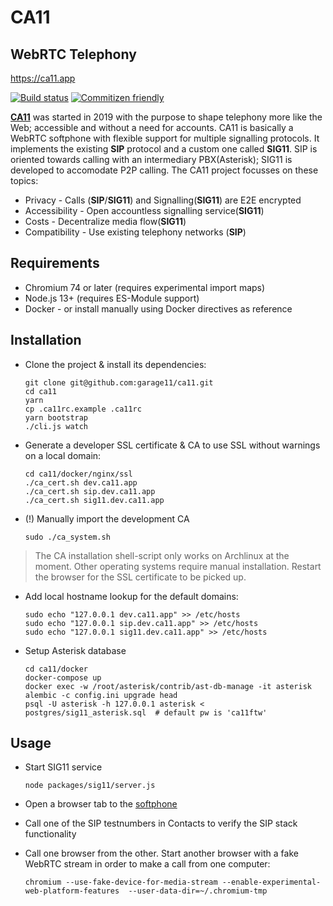 # CA11

## WebRTC Telephony

<https://ca11.app>

[![Build status](https://github.com/garage11/ca11/workflows/test/badge.svg)](https://github.com/garage11/ca11/actions?query=workflow%3Atest)
[![Commitizen friendly](https://img.shields.io/badge/commitizen-friendly-brightgreen.svg)](http://commitizen.github.io/cz-cli/)

**[CA11](https://github.com/garage11/ca11)** was started in 2019 with the
purpose to shape telephony more like the Web; accessible and without a
need for accounts. CA11 is basically a WebRTC softphone with flexible
support for multiple signalling protocols. It implements the existing
**SIP** protocol and a custom one called **SIG11**. SIP is oriented
towards calling with an intermediary PBX(Asterisk); SIG11 is developed
to accomodate P2P calling. The CA11 project focusses on these topics:

- Privacy - Calls (**SIP**/**SIG11**) and Signalling(**SIG11**) are E2E encrypted
- Accessibility - Open accountless signalling service(**SIG11**)
- Costs - Decentralize media flow(**SIG11**)
- Compatibility - Use existing telephony networks (**SIP**)

## Requirements

- Chromium 74 or later (requires experimental import maps)
- Node.js 13+ (requires ES-Module support)
- Docker - or install manually using Docker directives as reference

## Installation

- Clone the project & install its dependencies:

      git clone git@github.com:garage11/ca11.git
      cd ca11
      yarn
      cp .ca11rc.example .ca11rc
      yarn bootstrap
      ./cli.js watch

- Generate a developer SSL certificate & CA to use SSL without warnings on a local domain:

      cd ca11/docker/nginx/ssl
      ./ca_cert.sh dev.ca11.app
      ./ca_cert.sh sip.dev.ca11.app
      ./ca_cert.sh sig11.dev.ca11.app

- (!) Manually import the development CA

      sudo ./ca_system.sh

> The CA installation shell-script only works on Archlinux at the moment.
> Other operating systems require manual installation. Restart the browser
> for the SSL certificate to be picked up.

- Add local hostname lookup for the default domains:

      sudo echo "127.0.0.1 dev.ca11.app" >> /etc/hosts
      sudo echo "127.0.0.1 sip.dev.ca11.app" >> /etc/hosts
      sudo echo "127.0.0.1 sig11.dev.ca11.app" >> /etc/hosts

- Setup Asterisk database

      cd ca11/docker
      docker-compose up
      docker exec -w /root/asterisk/contrib/ast-db-manage -it asterisk alembic -c config.ini upgrade head
      psql -U asterisk -h 127.0.0.1 asterisk < postgres/sig11_asterisk.sql  # default pw is 'ca11ftw'

## Usage

- Start SIG11 service

      node packages/sig11/server.js

- Open a browser tab to the [softphone](https://dev.ca11.app)
- Call one of the SIP testnumbers in Contacts to verify the SIP stack functionality
- Call one browser from the other. Start another browser with a fake WebRTC stream
  in order to make a call from one computer:

      chromium --use-fake-device-for-media-stream --enable-experimental-web-platform-features  --user-data-dir=~/.chromium-tmp
